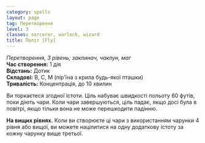 ```yaml
---
category: spells
layout: page
tag: Перетворення
level: 3
classes: sorcerer, warlock, wizard
title: Політ [Fly]
---
```


_Перетворення, 3 рівень; заклинач, чаклун, маг_    
**Час створення:** 1 дія    
**Відстань:** Дотик    
**Складові:** В, С, М (пір'їна з крила будь-якої пташки)    
**Тривалість:** Концентрація, до 10 хвилин    

Ви торкаєтеся згодної істоти. Ціль набуває швидкості польоту 60 футів, поки діють чари. Коли чари завершуються, ціль падає, якщо досі була в повітрі, якщо тільки вона не може перешкодити падінню.   

**На вищих рівнях.** Коли ви створюєте ці чари з використанням чарунки 4 рівня або вищої, ви можете націлитися на одну додаткову істоту за кожну чарунку вище третьої. 
